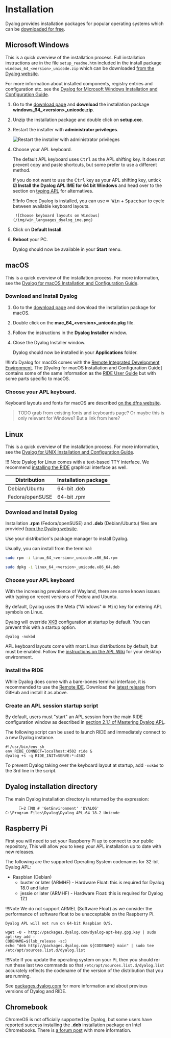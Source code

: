 # Installation
Dyalog provides installation packages for popular operating systems which can be [downloaded for free](https://www.dyalog.com/download-zone.htm).

## Microsoft Windows
This is a quick overview of the installation process. Full installation instructions are in the file `setup_readme.htm` included in the install package `windows_64_<version>_unicode.zip` which can be downloaded [from the Dyalog website](https://www.dyalog.com/download-zone.htm).

For more information about installed components, registry entries and configuration etc. see the [Dyalog for Microsoft Windows Installation and Configuration Guide](https://docs.dyalog.com/latest/Dyalog%20for%20Microsoft%20Windows%20Installation%20and%20Configuration%20Guide.pdf).

1. Go to the [download page](https://www.dyalog.com/download-zone.htm) and **download** the installation package **windows_64_&lt;version&gt;_unicode.zip**.

2. Unzip the installation package and double click on **setup.exe**.

3. Restart the installer with **administrator privileges**.

	![Restart the installer with administrator privileges](/img/admin_restart.png)

4. Choose your APL keyboard.

	The default APL keyboard uses <kbd>Ctrl</kbd> as the APL shifting key. It does not prevent copy and paste shortcuts, but some prefer to use a different method.

	If you do not want to use the <kbd>Ctrl</kbd> key as your APL shifting key, untick **☑ Install the Dyalog APL IME for 64 bit Windows** and head over to the section on [typing APL](#typing-apl-symbols) for alternatives.

	!!!Info
		Once Dyalog is installed, you can use <kbd>⊞ Win</kbd> + <kbd>Spacebar</kbd> to cycle between available keyboard layouts.
		
		![Choose keyboard layouts on Windows](/img/win_languages_dyalog_ime.png)

5. Click on **Default Install**.

6. **Reboot** your PC.

	Dyalog should now be available in your **Start** menu.

## macOS
This is a quick overview of the installation process. For more information, see the [Dyalog for macOS Installation and Configuration Guide](https://docs.dyalog.com/latest/Dyalog%20for%20macOS%20Installation%20and%20Configuration%20Guide.pdf).

### Download and Install Dyalog
1. Go to the [download page](https://www.dyalog.com/download-zone.htm) and download the installation package for macOS.

2. Double click on the **mac_64_&lt;version&gt;_unicode.pkg** file.

3. Follow the instructions in the **Dyalog Installer** window.

4. Close the Dyalog Installer window.

	Dyalog should now be installed in your **Applications** folder.

!!!Info
	Dyalog for macOS comes with the [Remote Integrated Development Environment](https://github.com/Dyalog/ride). The [Dyalog for macOS Installation and Configuration Guide] contains some of the same information as the [RIDE User Guide](https://docs.dyalog.com/latest/RIDE%20User%20Guide.pdf) but with some parts specific to macOS.

### Choose your APL keyboard.
Keyboard layouts and fonts for macOS are described [on the dfns website](https://dfns.dyalog.com/n_kbmac.htm).

> TODO grab from existing fonts and keyboards page?
> Or maybe this is only relevant for Windows? But a link from here?

## Linux
This is a quick overview of the installation process. For more information, see the [Dyalog for UNIX Installation and Configuration Guide](https://docs.dyalog.com/latest/Dyalog%20for%20UNIX%20Installation%20and%20Configuration%20Guide.pdf).

!!! Note
	Dyalog for Linux comes with a text-based TTY interface. We recommend [installing the RIDE](#install-the-ride) graphical interface as well.

|Distribution|Installation package|
|---|---|
|Debian/Ubuntu|64-bit .deb|
|Fedora/openSUSE|64-bit .rpm|

### Download and Install Dyalog
Installation **.rpm** (Fedora/openSUSE) and **.deb** (Debian/Ubuntu) files are provided [from the Dyalog website](https://www.dyalog.com/download-zone.htm).

Use your distribution's package manager to install Dyalog.

Usually, you can install from the terminal:

```sh
sudo rpm -i linux_64_<version>_unicode.x86_64.rpm
```

```sh
sudo dpkg -i linux_64_<version>_unicode.x86_64.deb
```

### Choose your APL keyboard
With the increasing prevalence of Wayland, there are some known issues with typing on recent versions of Fedora and Ubuntu.

By default, Dyalog uses the Meta ("Windows" <kbd>⊞ Win</kbd>) key for entering APL symbols on Linux.

Dyalog will override [XKB](https://www.x.org/wiki/XKB/) configuration at startup by default. You can prevent this with a startup option.

    dyalog -nokbd

APL keyboard layouts come with most Linux distributions by default, but must be enabled. Follow the [instructions on the APL Wiki](https://aplwiki.com/wiki/Typing_glyphs_on_Linux) for your desktop environment.

### Install the RIDE

While Dyalog does come with a bare-bones terminal interface, it is recommended to use the [Remote IDE](https://github.com/Dyalog/ride). Download the [latest release](https://github.com/Dyalog/ride/releases/latest) from GitHub and install it as above.

### Create an APL session startup script

By default, users must "start" an APL session from the main RIDE configuration window as described in [section 2.1.1 of Mastering Dyalog APL](https://mastering.dyalog.com/Getting-Started.html#the-ride-working-environment).

The following script can be used to launch RIDE and immediately connect to a new Dyalog instance.

    #!/usr/bin/env sh
    env RIDE_CONNECT=localhost:4502 ride &
    dyalog +s -q RIDE_INIT=SERVE:*:4502

To prevent Dyalog taking over the keyboard layout at startup, add `-nokbd` to the 3rd line in the script.

## Dyalog installation directory
The main Dyalog installation directory is returned by the expression:

```APL
      ⎕←2 ⎕NQ # 'GetEnvironment' 'DYALOG'
C:\Program Files\Dyalog\Dyalog APL-64 18.2 Unicode
```

## Raspberry Pi
First you will need to set your Raspberry Pi up to connect to our public repository, This will allow you to keep your APL installation up to date with new releases.

The following are the supported Operating System codenames for 32-bit Dyalog APL:

- Raspbian (Debian)
	- buster or later (ARMHF) - Hardware Float: this is required for Dyalog 18.0 and later
	- jessie or later (ARMHF) - Hardware Float: this is required for Dyalog 17.1

!!!Note
	We do not support ARMEL (Software Float) as we consider the performance of software float to be unacceptable on the Raspberry Pi.

	Dyalog APL will not run on 64-bit Raspbian O/S.

```shell
wget -O - http://packages.dyalog.com/dyalog-apt-key.gpg.key | sudo apt-key add -
CODENAME=$(lsb_release -sc)
echo "deb http://packages.dyalog.com ${CODENAME} main" | sudo tee /etc/apt/sources.list.d/dyalog.list
```

!!!Note
	If you update the operating system on your Pi, then you should re-run these last two commands so that `/etc/apt/sources.list.d/dyalog.list` accurately reflects the codename of the version of the distribution that you are running. 

See [packages.dyalog.com](https://packages.dyalog.com/) for more information and about previous versions of Dyalog and RIDE.

## Chromebook
ChromeOS is not officially supported by Dyalog, but some users have reported success installing the **.deb** installation package on Intel Chromebooks. There is [a forum post](https://forums.dyalog.com/viewtopic.php?f=20&p=7352) with more information.


